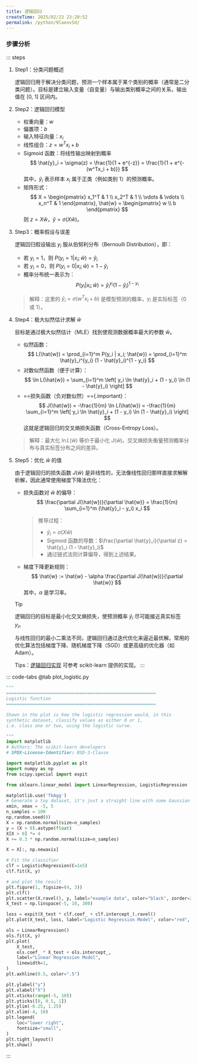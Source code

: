 ```yaml
---
title: 逻辑回归
createTime: 2025/02/23 23:20:52
permalink: /python/9laenv5d/
---
```

### 步骤分析
::: steps
1. Step1：分类问题概述

   逻辑回归用于解决分类问题，预测一个样本属于某个类别的概率（通常是二分类问题）。目标是建立输入变量（自变量）与输出类别概率之间的关系，输出值在 [0, 1] 区间内。

2. Step2：逻辑回归模型
    - 权重向量：$w$
    - 偏置项：$b$
    - 输入特征向量：$x_i$
    - 线性组合：$z = w^Tx_i + b$
    - Sigmoid 函数：将线性输出映射到概率
      <ImageCard image="https://cdn.jsdelivr.net/gh/Pai3141/PictureBed@main/img/sigmoid-fun.png"/>
      $$
      \hat{y}_i = \sigma(z) = \frac{1}{1 + e^{-z}} = \frac{1}{1 + e^{-(w^Tx_i + b)}}
      $$
      其中，$\hat{y}_i$ 表示样本 $x_i$ 属于正类（例如类别 1）的预测概率。
    - 矩阵形式：
      $$
      X = \begin{pmatrix}
      x_1^T & 1 \\
      x_2^T & 1 \\
      \vdots & \vdots \\
      x_n^T & 1
      \end{pmatrix},
      \hat{w} = \begin{pmatrix}
      w \\
      b
      \end{pmatrix}
      $$
      则 $z = X\hat{w}$，$\hat{y} = \sigma(X\hat{w})$。

3. Step3：概率假设与误差

   逻辑回归假设输出 $y_i$ 服从伯努利分布（Bernoulli Distribution），即：
    - 若 $y_i = 1$，则 $P(y_i = 1 | x_i; \hat{w}) = \hat{y}_i$
    - 若 $y_i = 0$，则 $P(y_i = 0 | x_i; \hat{w}) = 1 - \hat{y}_i$
    - 概率分布统一表示为：
      $$
      P(y_i | x_i; \hat{w}) = \hat{y}_i^{y_i} (1 - \hat{y}_i)^{1 - y_i}
      $$
   > 解释：这里的 $\hat{y}_i = \sigma(w^Tx_i + b)$ 是模型预测的概率，$y_i$ 是实际标签（0 或 1）。

4. Step4：极大似然估计求解 $\hat{w}$

   目标是通过极大似然估计（MLE）找到使观测数据概率最大的参数 $\hat{w}$。
    - 似然函数：
      $$
      L(\hat{w}) = \prod_{i=1}^m P(y_i | x_i; \hat{w}) = \prod_{i=1}^m \hat{y}_i^{y_i} (1 - \hat{y}_i)^{1 - y_i}
      $$
    - 对数似然函数（便于计算）：
      $$
      \ln L(\hat{w}) = \sum_{i=1}^m \left[ y_i \ln \hat{y}_i + (1 - y_i) \ln (1 - \hat{y}_i) \right]
      $$
    - ==损失函数（负对数似然）=={.important}：
      $$
      J(\hat{w}) = -\frac{1}{m} \ln L(\hat{w}) = -\frac{1}{m} \sum_{i=1}^m \left[ y_i \ln \hat{y}_i + (1 - y_i) \ln (1 - \hat{y}_i) \right]
      $$
      这就是逻辑回归的交叉熵损失函数（Cross-Entropy Loss）。
   > 解释：最大化 $\ln L(\hat{w})$ 等价于最小化 $J(\hat{w})$。交叉熵损失衡量预测概率分布与真实标签分布之间的差异。

5. Step5：优化 $\hat{w}$ 的值

   由于逻辑回归的损失函数 $J(\hat{w})$ 是非线性的，无法像线性回归那样直接求解解析解，因此通常使用梯度下降法优化：
    - 损失函数对 $\hat{w}$ 的偏导：
      $$
      \frac{\partial J(\hat{w})}{\partial \hat{w}} = \frac{1}{m} \sum_{i=1}^m (\hat{y}_i - y_i) x_i
      $$
      > 推导过程：
      > - $\hat{y}_i = \sigma(X\hat{w})$
      > - Sigmoid 函数的导数：$\frac{\partial \hat{y}_i}{\partial z} = \hat{y}_i (1 - \hat{y}_i)$
      > - 通过链式法则计算偏导，得到上述结果。
    - 梯度下降更新规则：
      $$
      \hat{w} := \hat{w} - \alpha \frac{\partial J(\hat{w})}{\partial \hat{w}}
      $$
      其中，$\alpha$ 是学习率。
   > [!tip]
   > 逻辑回归的目标是最小化交叉熵损失，使预测概率 $\hat{y}_i$ 尽可能接近真实标签 $y_i$。
   >
   > 与线性回归的最小二乘法不同，逻辑回归通过迭代优化来逼近最优解。常用的优化算法包括梯度下降、随机梯度下降（SGD）或更高级的优化器（如 Adam）。
   >
   > Tips：[逻辑回归实现](https://scikit-learn.org/stable/modules/generated/sklearn.linear_model.LogisticRegression.html) 可参考 scikit-learn 提供的实现。
:::

::: code-tabs
@tab plot_logistic.py
```python
"""
=========================================================
Logistic function
=========================================================

Shown in the plot is how the logistic regression would, in this
synthetic dataset, classify values as either 0 or 1,
i.e. class one or two, using the logistic curve.

"""
import matplotlib
# Authors: The scikit-learn developers
# SPDX-License-Identifier: BSD-3-Clause

import matplotlib.pyplot as plt
import numpy as np
from scipy.special import expit

from sklearn.linear_model import LinearRegression, LogisticRegression

matplotlib.use('TkAgg')
# Generate a toy dataset, it's just a straight line with some Gaussian noise:
xmin, xmax = -5, 5
n_samples = 100
np.random.seed(0)
X = np.random.normal(size=n_samples)
y = (X > 0).astype(float)
X[X > 0] *= 4
X += 0.3 * np.random.normal(size=n_samples)

X = X[:, np.newaxis]

# Fit the classifier
clf = LogisticRegression(C=1e5)
clf.fit(X, y)

# and plot the result
plt.figure(1, figsize=(4, 3))
plt.clf()
plt.scatter(X.ravel(), y, label="example data", color="black", zorder=20)
X_test = np.linspace(-5, 10, 300)

loss = expit(X_test * clf.coef_ + clf.intercept_).ravel()
plt.plot(X_test, loss, label="Logistic Regression Model", color="red", linewidth=3)

ols = LinearRegression()
ols.fit(X, y)
plt.plot(
    X_test,
    ols.coef_ * X_test + ols.intercept_,
    label="Linear Regression Model",
    linewidth=1,
)
plt.axhline(0.5, color=".5")

plt.ylabel("y")
plt.xlabel("X")
plt.xticks(range(-5, 10))
plt.yticks([0, 0.5, 1])
plt.ylim(-0.25, 1.25)
plt.xlim(-4, 10)
plt.legend(
    loc="lower right",
    fontsize="small",
)
plt.tight_layout()
plt.show()

```
:::

















